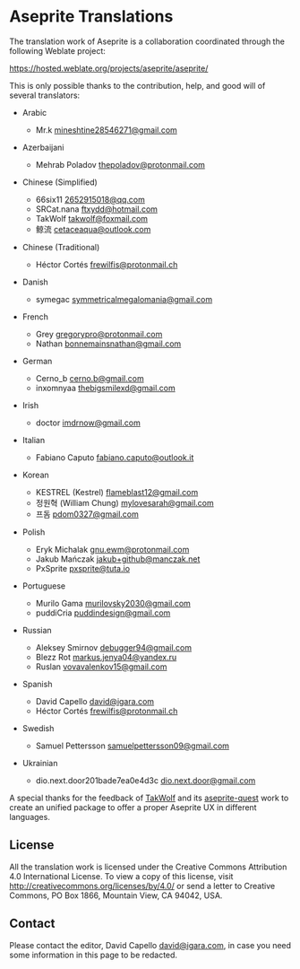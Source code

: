 # Aseprite Translations

The translation work of Aseprite is a collaboration coordinated
through the following Weblate project:

  https://hosted.weblate.org/projects/aseprite/aseprite/

This is only possible thanks to the contribution, help, and good will
of several translators:

* Arabic

  * Mr.k <mineshtine28546271@gmail.com>

* Azerbaijani

  * Mehrab Poladov <thepoladov@protonmail.com>

* Chinese (Simplified)

  * 66six11 <2652915018@qq.com>
  * SRCat.nana <ftxydd@hotmail.com>
  * TakWolf <takwolf@foxmail.com>
  * 鲸流 <cetaceaqua@outlook.com>

* Chinese (Traditional)

  * Héctor Cortés <frewilfis@protonmail.ch>

* Danish

  * symegac <symmetricalmegalomania@gmail.com>

* French

  * Grey <gregorypro@protonmail.com>
  * Nathan <bonnemainsnathan@gmail.com>

* German

  * Cerno_b <cerno.b@gmail.com>
  * inxomnyaa <thebigsmilexd@gmail.com>

* Irish

  * doctor <imdrnow@gmail.com>

* Italian

  * Fabiano Caputo <fabiano.caputo@outlook.it>

* Korean

  * KESTREL (Kestrel) <flameblast12@gmail.com>
  * 정원혁 (William Chung) <mylovesarah@gmail.com>
  * 프돔 <pdom0327@gmail.com>

* Polish

  * Eryk Michalak <gnu.ewm@protonmail.com>
  * Jakub Mańczak <jakub+github@manczak.net>
  * PxSprite <pxsprite@tuta.io>

* Portuguese

  * Murilo Gama <murilovsky2030@gmail.com>
  * puddiCria <puddindesign@gmail.com>

* Russian

  * Aleksey Smirnov <debugger94@gmail.com>
  * Blezz Rot <markus.jenya04@yandex.ru>
  * Ruslan <vovavalenkov15@gmail.com>

* Spanish

  * David Capello <david@igara.com>
  * Héctor Cortés <frewilfis@protonmail.ch>

* Swedish

  * Samuel Pettersson <samuelpettersson09@gmail.com>

* Ukrainian

  * dio.next.door201bade7ea0e4d3c <dio.next.door@gmail.com>

A special thanks for the feedback of [TakWolf](https://github.com/TakWolf)
and its [aseprite-quest](https://github.com/aseprite-quest) work to create
an unified package to offer a proper Aseprite UX in different languages.

## License

All the translation work is licensed under the Creative Commons
Attribution 4.0 International License. To view a copy of this license,
visit http://creativecommons.org/licenses/by/4.0/ or send a letter to
Creative Commons, PO Box 1866, Mountain View, CA 94042, USA.

## Contact

Please contact the editor, David Capello <david@igara.com>, in case
you need some information in this page to be redacted.
